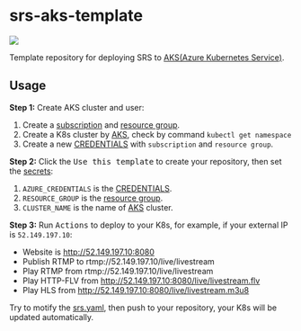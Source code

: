 # srs-aks-template

[![](https://github.com/ossrs/srs-aks-template/actions/workflows/alibabacloud.yml/badge.svg)](https://github.com/ossrs/srs-aks-template/actions/workflows/alibabacloud.yml)

Template repository for deploying SRS to [AKS(Azure Kubernetes Service)](https://docs.microsoft.com/en-us/azure/aks/).

## Usage

**Step 1:** Create AKS cluster and user:

1. Create a [subscription](https://portal.azure.com/?quickstart=true#blade/Microsoft_Azure_Billing/SubscriptionsBlade) and [resource group](https://portal.azure.com/?quickstart=true#blade/HubsExtension/BrowseResourceGroups).
1. Create a K8s cluster by [AKS](https://docs.microsoft.com/en-us/azure/aks/kubernetes-walkthrough-portal), check by command `kubectl get namespace`
1. Create a new [CREDENTIALS](https://docs.microsoft.com/en-us/azure/aks/kubernetes-action#create-a-service-principal) with `subscription` and `resource group`.

**Step 2:** Click the <kbd>Use this template</kbd> to create your repository, then set the [secrets](https://github.com/ossrs/srs-aks-template/settings/secrets/actions):

1. `AZURE_CREDENTIALS` is the [CREDENTIALS](https://docs.microsoft.com/en-us/azure/aks/kubernetes-action#create-a-service-principal).
1. `RESOURCE_GROUP` is the [resource group](https://portal.azure.com/?quickstart=true#blade/HubsExtension/BrowseResourceGroups).
1. `CLUSTER_NAME` is the name of [AKS](https://docs.microsoft.com/en-us/azure/aks/kubernetes-walkthrough-portal) cluster.

**Step 3:** Run <kbd>Actions</kbd> to deploy to your K8s, for example, if your external IP is `52.149.197.10`:

* Website is http://52.149.197.10:8080
* Publish RTMP to rtmp://52.149.197.10/live/livestream
* Play RTMP from rtmp://52.149.197.10/live/livestream
* Play HTTP-FLV from http://52.149.197.10:8080/live/livestream.flv
* Play HLS from http://52.149.197.10:8080/live/livestream.m3u8

Try to motify the [srs.yaml](srs.yaml), then push to your repository, your K8s will be updated automatically.

